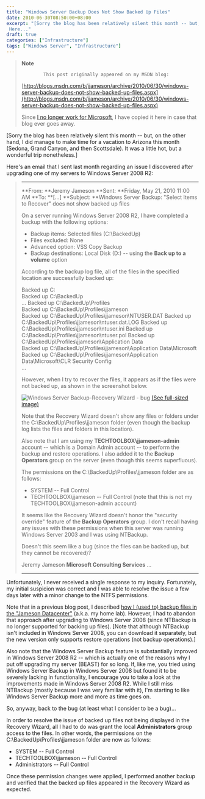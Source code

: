 ```yaml
---
title: "Windows Server Backup Does Not Show Backed Up Files"
date: 2010-06-30T08:50:00+08:00
excerpt: "[Sorry the blog has been relatively silent this month -- but, on the other hand, I did manage to make time for a vacation to Arizona this month (Sedona, Grand Canyon, and then Scottsdale). It was a little hot, but a wonderful trip nonetheless.] 
 Here..."
draft: true
categories: ["Infrastructure"]
tags: ["Windows Server", "Infrastructure"]
---
```


> **Note**
> 
>             This post originally appeared on my MSDN blog:
> 
> [http://blogs.msdn.com/b/jjameson/archive/2010/06/30/windows-server-backup-does-not-show-backed-up-files.aspx](http://blogs.msdn.com/b/jjameson/archive/2010/06/30/windows-server-backup-does-not-show-backed-up-files.aspx)
> 
> Since [I no longer work for Microsoft](/blog/jjameson/2011/09/02/last-day-with-microsoft), I have copied it here in case that blog ever goes away.

[Sorry the blog has been relatively silent this month -- but, on the other hand, I did manage to make time for a vacation to Arizona this month (Sedona, Grand Canyon, and then Scottsdale). It was a little hot, but a wonderful trip nonetheless.]

Here's an email that I sent last month regarding an issue I discovered after upgrading one of my servers to Windows Server 2008 R2:

> ***
> 
> 
> **From: **Jeremy Jameson
> **Sent: **Friday, May 21, 2010 11:00 AM
> **To: **[...]
> **Subject: **Windows Server Backup: "Select Items to Recover" does not show backed up files
> 
> On a server running Windows Server 2008 R2, I have completed a backup with the following options:
> 
> - Backup items: Selected files (C:\BackedUp\)
> - Files excluded: None
> - Advanced option: VSS Copy Backup
> - Backup destinations: Local Disk (D:) -- using the **Back up to a volume**
>   option
> 
> According to the backup log file, all of the files in the specified location are successfully backed up:
> 
> Backed up C:\
> Backed up C:\BackedUp\
> ...
> Backed up C:\BackedUp\Profiles\
> Backed up C:\BackedUp\Profiles\jjameson\
> Backed up C:\BackedUp\Profiles\jjameson\NTUSER.DAT
> Backed up C:\BackedUp\Profiles\jjameson\ntuser.dat.LOG
> Backed up C:\BackedUp\Profiles\jjameson\ntuser.ini
> Backed up C:\BackedUp\Profiles\jjameson\ntuser.pol
> Backed up C:\BackedUp\Profiles\jjameson\Application Data\
> Backed up C:\BackedUp\Profiles\jjameson\Application Data\Microsoft\
> Backed up C:\BackedUp\Profiles\jjameson\Application Data\Microsoft\CLR Security Config\
> ...
> 
> However, when I try to recover the files, it appears as if the files were not backed up, as shown in the screenshot below.
> 
> ![Windows Server Backup-Recovery Wizard - bug](https://www.technologytoolbox.com/blog/images/www_technologytoolbox_com/blog/jjameson/8/r_Windows%20Server%20Backup%20-%20Recovery%20Wizard%20Bug.png)
> [(See full-sized image)](/blog/images/www_technologytoolbox_com/blog/jjameson/8/o_Windows%20Server%20Backup%20-%20Recovery%20Wizard%20Bug.png)
> 
> Note that the Recovery Wizard doesn't show any files or folders under the C:\BackedUp\Profiles\jjameson folder (even though the backup log lists the files and folders in this location).
> 
> Also note that I am using my **TECHTOOLBOX\jjameson-admin** account -- which is a Domain Admin account -- to perform the backup and restore operations. I also added it to the **Backup Operators** group on the server (even though this seems superfluous).
> 
> The permissions on the C:\BackedUp\Profiles\jjameson folder are as follows:
> 
> - SYSTEM -- Full Control
> - TECHTOOLBOX\jjameson -- Full Control (note that this is not my TECHTOOLBOX\jjameson-admin
>   account)
> 
> It seems like the Recovery Wizard doesn't honor the "security override" feature of the **Backup Operators** group. I don't recall having any issues with these permissions when this server was running Windows Server 2003 and I was using NTBackup.
> 
> Doesn't this seem like a bug (since the files can be backed up, but they cannot be recovered)?
> 
> Jeremy Jameson
> **Microsoft Consulting Services**
> ...
> 
> ***


Unfortunately, I never received a single response to my inquiry. Fortunately, my initial suspicion was correct and I was able to resolve the issue a few days later with a minor change to the NTFS permissions.

Note that in a previous blog post, I described [how I (used to) backup files in the "Jameson Datacenter"](/blog/jjameson/2009/11/09/a-simple-backup-solution) (a.k.a. my home lab). However, I had to abandon that approach after upgrading to Windows Server 2008 (since NTBackup is no longer supported for backing up files). [Note that although NTBackup isn't included in Windows Server 2008, you can download it separately, but the new version only supports restore operations (not backup operations).]

Also note that the Windows Server Backup feature is substantially improved in Windows Server 2008 R2 -- which is actually one of the reasons why I put off upgrading my server (BEAST) for so long. If, like me, you tried using Windows Server Backup in Windows Server 2008 but found it to be severely lacking in functionality, I encourage you to take a look at the improvements made in Windows Server 2008 R2. While I still miss NTBackup (mostly because I was very familiar with it), I'm starting to like Windows Server Backup more and more as time goes on.

So, anyway, back to the bug (at least what I consider to be a bug)...

In order to resolve the issue of backed up files not being displayed in the Recovery Wizard, all I had to do was grant the local **Administrators** group access to the files. In other words, the permissions on the C:\BackedUp\Profiles\jjameson folder are now as follows:

- SYSTEM -- Full Control
- TECHTOOLBOX\jjameson -- Full Control
- Administrators -- Full Control

Once these permission changes were applied, I performed another backup and verified that the backed up files appeared in the Recovery Wizard as expected.

